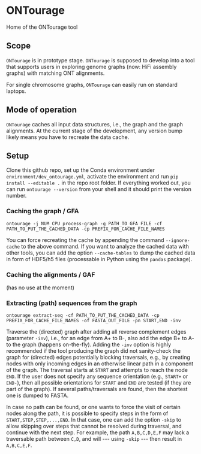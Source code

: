 # ONTourage
Home of the ONTourage tool

## Scope
`ONTourage` is in prototype stage. `ONTourage` is supposed to develop into a tool that supports users in exploring
genome graphs (now: HiFi assembly graphs) with matching ONT alignments.

For single chromosome graphs, `ONTourage` can easily run on standard laptops.

## Mode of operation
`ONTourage` caches all input data structures, i.e., the graph and the graph alignments. At the current stage of the
development, any version bump likely means you have to recreate the data cache.

## Setup
Clone this github repo, set up the Conda environment under `environment/dev_ontourage.yml`, activate the environment
and run `pip install --editable .` in the repo root folder. If everything worked out, you can run `ontourage --version`
from your shell and it should print the version number.

### Caching the graph / GFA

`ontourage -j NUM_CPU process-graph -g PATH_TO_GFA_FILE -cf PATH_TO_PUT_THE_CACHED_DATA -cp PREFIX_FOR_CACHE_FILE_NAMES`

You can force recreating the cache by appending the command `--ignore-cache` to the above command.
If you want to analyze the cached data with other tools, you can add the option `--cache-tables` to dump
the cached data in form of HDF5/h5 files (processable in Python using the `pandas` package).

### Caching the alignments / GAF
(has no use at the moment)

### Extracting (path) sequences from the graph

`ontourage extract-seq -cf PATH_TO_PUT_THE_CACHED_DATA -cp PREFIX_FOR_CACHE_FILE_NAMES -of FASTA_OUT_FILE -pn START,END -inv`

Traverse the (directed) graph after adding all reverse complement edges (parameter `-inv`), i.e., for an edge from A+ to B-,
also add the edge B+ to A- to the graph (happens on-the-fly). Adding the `-inv` option is highly recommended if the tool
producing the graph did not sanity-check the graph for (directed) edges potentially blocking traversals, e.g., by creating
nodes with only incoming edges in an otherwise linear path in a component of the graph.
The traversal starts at `START` and attempts to reach the node `END`. If the user does not specify any sequence
orientation (e.g., `START+` or `END-`), then all possible orientations for `START` and `END` are tested
(if they are part of the graph). If several paths/traversals are found, then the shortest one is dumped to FASTA.

In case no path can be found, or one wants to force the visit of certain nodes along the path, it is possible to specify
steps in the form of `START,STEP,STEP,...,END`. In that case, one can add the option `-skip` to allow skipping over steps
that cannot be resolved during traversal, and continue with the next step. For example, the path `A,B,C,D,E,F` may lack a
traversable path between `C,D`, and will --- using `-skip` --- then result in `A,B,C,E,F`.
